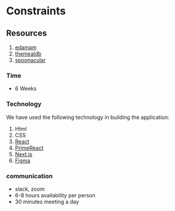 # Constraints

## Resources

1. [edamam](https://developer.edamam.com/edamam-recipe-api)
2. [themealdb](https://www.themealdb.com/)
3. [spoonacular](https://spoonacular.com/food-api)

### Time

- 6 Weeks

### Technology

We have used the following technology in building the application:

1. Html
2. CSS
3. [React](https://ionicframework.com/)
4. [PrimeReact](https://primereact.org)
5. [Next.js](https://nextjs.org/)
6. [Figma](https://www.figma.com/)

### communication

- slack, zoom
- 6-8 hours availability per person
- 30 minutes meeting a day
